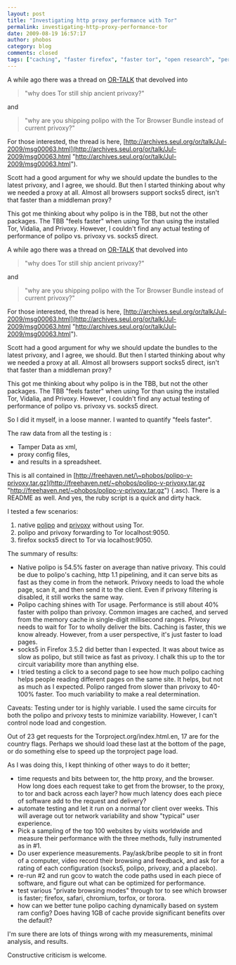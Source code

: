 ```yaml
---
layout: post
title: "Investigating http proxy performance with Tor"
permalink: investigating-http-proxy-performance-tor
date: 2009-08-19 16:57:17
author: phobos
category: blog
comments: closed
tags: ["caching", "faster firefox", "faster tor", "open research", "performance", "polipo", "privoxy", "socks5", "tor browser bundle", "vidalia bundle"]
---
```


A while ago there was a thread on [OR-TALK](http://archives.seul.org/or/talk/) that devolved into  

> "why does Tor still ship ancient privoxy?"

and  

> "why are you shipping polipo with the Tor Browser Bundle instead of current privoxy?"

For those interested, the thread is here, [http://archives.seul.org/or/talk/Jul-2009/msg00063.html](http://archives.seul.org/or/talk/Jul-2009/msg00063.html "http://archives.seul.org/or/talk/Jul-2009/msg00063.html").

Scott had a good argument for why we should update the bundles to the latest privoxy, and I agree, we should. But then I started thinking about why we needed a proxy at all. Almost all browsers support socks5 direct, isn't that faster than a middleman proxy?

This got me thinking about why polipo is in the TBB, but not the other packages. The TBB "feels faster" when using Tor than using the installed Tor, Vidalia, and Privoxy. However, I couldn't find any actual testing of performance of polipo vs. privoxy vs. socks5 direct.

<!-- more -->

A while ago there was a thread on [OR-TALK](http://archives.seul.org/or/talk/) that devolved into  

> "why does Tor still ship ancient privoxy?"

and  

> "why are you shipping polipo with the Tor Browser Bundle instead of current privoxy?"

For those interested, the thread is here, [http://archives.seul.org/or/talk/Jul-2009/msg00063.html](http://archives.seul.org/or/talk/Jul-2009/msg00063.html "http://archives.seul.org/or/talk/Jul-2009/msg00063.html").

Scott had a good argument for why we should update the bundles to the latest privoxy, and I agree, we should. But then I started thinking about why we needed a proxy at all. Almost all browsers support socks5 direct, isn't that faster than a middleman proxy?

This got me thinking about why polipo is in the TBB, but not the other packages. The TBB "feels faster" when using Tor than using the installed Tor, Vidalia, and Privoxy. However, I couldn't find any actual testing of performance of polipo vs. privoxy vs. socks5 direct.

So I did it myself, in a loose manner. I wanted to quantify "feels faster".

The raw data from all the testing is :

-   Tamper Data as xml,
-   proxy config files,
-   and results in a spreadsheet.

This is all contained in [http://freehaven.net/\~phobos/polipo-v-privoxy.tar.gz](http://freehaven.net/~phobos/polipo-v-privoxy.tar.gz "http://freehaven.net/~phobos/polipo-v-privoxy.tar.gz") {.asc). There is a README as well. And yes, the ruby script is a quick and dirty hack.

I tested a few scenarios:

1) native [polipo](http://www.pps.jussieu.fr/~jch/software/polipo/) and [privoxy](http://www.privoxy.org/) without using Tor.  
 2) polipo and privoxy forwarding to Tor localhost:9050.  
 3) firefox socks5 direct to Tor via localhost:9050.

The summary of results:

-   Native polipo is 54.5% faster on average than native privoxy. This could be due to polipo's caching, http 1.1 pipelining, and it can serve bits as fast as they come in from the network. Privoxy needs to load the whole page, scan it, and then send it to the client. Even if privoxy filtering is disabled, it still works the same way.
-   Polipo caching shines with Tor usage. Performance is still about 40% faster with polipo than privoxy. Common images are cached, and served from the memory cache in single-digit millisecond ranges. Privoxy needs to wait for Tor to wholly deliver the bits. Caching is faster, this we know already. However, from a user perspective, it's just faster to load pages.
-   socks5 in Firefox 3.5.2 did better than I expected. It was about twice as slow as polipo, but still twice as fast as privoxy. I chalk this up to the tor circuit variability more than anything else.
-   I tried testing a click to a second page to see how much polipo caching helps people reading different pages on the same site. It helps, but not as much as I expected. Polipo ranged from slower than privoxy to 40-100% faster. Too much variability to make a real determination.

Caveats: Testing under tor is highly variable. I used the same circuits for both the polipo and privoxy tests to minimize variability. However, I can't control node load and congestion.

Out of 23 get requests for the Torproject.org/index.html.en, 17 are for the country flags. Perhaps we should load these last at the bottom of the page, or do something else to speed up the torproject page load.

As I was doing this, I kept thinking of other ways to do it better;

-   time requests and bits between tor, the http proxy, and the browser. How long does each request take to get from the browser, to the proxy, to tor and back across each layer? how much latency does each piece of software add to the request and delivery?
-   automate testing and let it run on a normal tor client over weeks. This will average out tor network variability and show "typical" user experience.
-   Pick a sampling of the top 100 websites by visits worldwide and measure their performance with the three methods, fully instrumented as in \#1.
-   Do user experience measurements. Pay/ask/bribe people to sit in front of a computer, video record their browsing and feedback, and ask for a rating of each configuration (socks5, polipo, privoxy, and a placebo).
-   re-run \#2 and run gcov to watch the code paths used in each piece of software, and figure out what can be optimized for performance.
-   test various "private browsing modes" through tor to see which browser is faster; firefox, safari, chromium, torfox, or torora.
-   how can we better tune polipo caching dynamically based on system ram config? Does having 1GB of cache provide significant benefits over the default?

I'm sure there are lots of things wrong with my measurements, minimal analysis, and results.

Constructive criticism is welcome.
